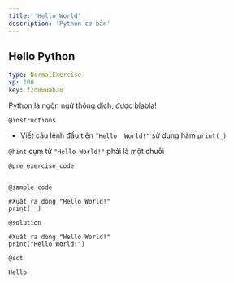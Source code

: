 ```yaml
---
title: 'Hello World'
description: 'Python cơ bản'
---
```


## Hello Python

```yaml
type: NormalExercise 
xp: 100 
key: f2d800ab30   
```


Python là ngôn ngữ thông dịch, được blabla!


`@instructions`
- Viết câu lệnh đầu tiên `"Hello  World!"` sử dụng hàm `print(_)`

`@hint`
cụm từ `"Hello World!"` phải là một chuỗi

`@pre_exercise_code`

```{python}

```


`@sample_code`
```{python}
#Xuất ra dòng "Hello World!"
print(__)
```
`@solution`
```{python}
#Xuất ra dòng "Hello World!"
print("Hello World!")
```
`@sct`
```{python}
Hello
```